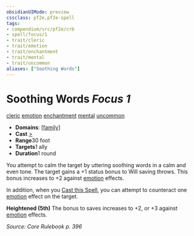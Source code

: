 ```yaml
---
obsidianUIMode: preview
cssclass: pf2e,pf2e-spell
tags:
- compendium/src/pf2e/crb
- spell/focus/1
- trait/cleric
- trait/emotion
- trait/enchantment
- trait/mental
- trait/uncommon
aliases: ["Soothing Words"]
---
```

# Soothing Words *Focus 1*   
[cleric](/rules/traits/cleric.md)  [emotion](/rules/traits/emotion.md)  [enchantment](/rules/traits/enchantment.md)  [mental](/rules/traits/mental.md)  [uncommon](/rules/traits/uncommon.md)  

- **Domains**: [[family](/compendium/setting/domains.md#Family)]
- **Cast** [>](/rules/core-rulebook/chapter-9-playing-the-game.md#Actions "Single Action") 
- **Range**30 foot
- **Targets**1 ally
- **Duration**1 round

You attempt to calm the target by uttering soothing words in a calm and even tone. The target gains a +1 status bonus to Will saving throws. This bonus increases to +2 against [emotion](/rules/traits/emotion.md) effects.

In addition, when you [Cast this Spell](/rules/actions/cast-a-spell.md), you can attempt to counteract one [emotion](/rules/traits/emotion.md) effect on the target.

**Heightened (5th)** The bonus to saves increases to +2, or +3 against [emotion](/rules/traits/emotion.md) effects.

*Source: Core Rulebook p. 396*